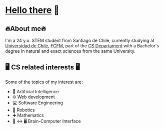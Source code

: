 # [Hello there](https://youtu.be/rEq1Z0bjdwc?si=sXI-rzChlLXE8Ogo&t=6) 👋

## 🔥About me🔥
I'm a 24 y.o. STEM student from Santiago de Chile, currently studying at [Universidad de Chile](https://uchile.cl/), [FCFM](https://ingenieria.uchile.cl/), part of the [CS Departament](https://www.dcc.uchile.cl/) with a Bachelor's degree in natural and exact sciences from the same University.

## 🖥️ CS related interests 🖥️
Some of the topics of my interest are:

* 🧠 Artificial Intelligence
* 🌐 Web development
* 💻 Software Engineering
* 🤖 Robotics
* ➕ Mathematics
* 🧠 <-> 🖥️ Brain-Computer Interface
<!--
**Asterix265/Asterix265** is a ✨ _special_ ✨ repository because its `README.md` (this file) appears on your GitHub profile.

Here are some ideas to get you started:

- 🔭 I’m currently working on ...
- 🌱 I’m currently learning ...
- 👯 I’m looking to collaborate on ...
- 🤔 I’m looking for help with ...
- 💬 Ask me about ...
- 📫 How to reach me: ...
- 😄 Pronouns: ...
- ⚡ Fun fact: ...
-->
